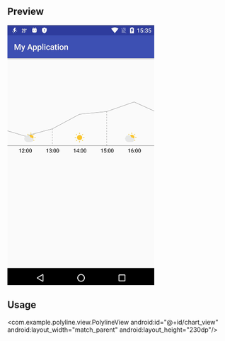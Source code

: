 ## Preview
![image](https://github.com/1325679717/PolylineView/blob/master/gif/polyline.gif) 
## Usage
<com.example.polyline.view.PolylineView
    android:id="@+id/chart_view"
    android:layout_width="match_parent"
    android:layout_height="230dp"/>
